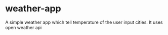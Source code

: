 # weather-app
A simple weather app which tell temperature of the user input cities. It uses open weather api
